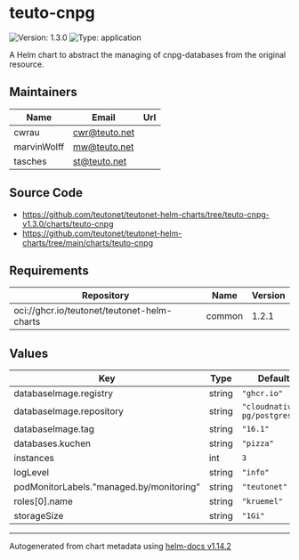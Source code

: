 # teuto-cnpg

![Version: 1.3.0](https://img.shields.io/badge/Version-1.3.0-informational?style=flat-square) ![Type: application](https://img.shields.io/badge/Type-application-informational?style=flat-square)

A Helm chart to abstract the managing of cnpg-databases from the original resource.

## Maintainers

| Name | Email | Url |
| ---- | ------ | --- |
| cwrau | <cwr@teuto.net> |  |
| marvinWolff | <mw@teuto.net> |  |
| tasches | <st@teuto.net> |  |

## Source Code

* <https://github.com/teutonet/teutonet-helm-charts/tree/teuto-cnpg-v1.3.0/charts/teuto-cnpg>
* <https://github.com/teutonet/teutonet-helm-charts/tree/main/charts/teuto-cnpg>

## Requirements

| Repository | Name | Version |
|------------|------|---------|
| oci://ghcr.io/teutonet/teutonet-helm-charts | common | 1.2.1 |

## Values

| Key | Type | Default | Description |
|-----|------|---------|-------------|
| databaseImage.registry | string | `"ghcr.io"` |  |
| databaseImage.repository | string | `"cloudnative-pg/postgresql"` |  |
| databaseImage.tag | string | `"16.1"` |  |
| databases.kuchen | string | `"pizza"` |  |
| instances | int | `3` |  |
| logLevel | string | `"info"` |  |
| podMonitorLabels."managed.by/monitoring" | string | `"teutonet"` |  |
| roles[0].name | string | `"kruemel"` |  |
| storageSize | string | `"1Gi"` |  |

----------------------------------------------
Autogenerated from chart metadata using [helm-docs v1.14.2](https://github.com/norwoodj/helm-docs/releases/v1.14.2)
